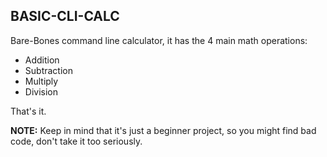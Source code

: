 ## BASIC-CLI-CALC
Bare-Bones command line calculator, it has the 4 main math operations:
- Addition
- Subtraction
- Multiply
- Division 

That's it.

**NOTE:** Keep in mind that it's just a beginner project, so you might find bad code, don't take it too seriously.
